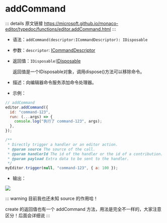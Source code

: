 # addCommand

<backTop />
        
::: details 原文链接
https://microsoft.github.io/monaco-editor/typedoc/functions/editor.addCommand.html
:::

- 语法：`addCommand(descriptor:ICommandDescriptor): IDisposable`

- 参数：`descriptor`: [ICommandDescriptor](/api/editor/ICommandDescriptor.md)

- 返回值：`IDisposable`:[IDisposable](/api/IDisposable.md)

    返回值是一个IDisposable对象，调用dispose()方法可以移除命令。

- 描述：向编辑器命令服务添加命令处理器。

- 示例：

```js
// addCommand
editor.addCommand({
  id: "command-123",
  run: (...args) => {
    console.log("执行了 command-123", args);
  },
});

/**
 * Directly trigger a handler or an editor action.
 * @param source The source of the call.
 * @param handlerId The id of the handler or the id of a contribution.
 * @param payload Extra data to be sent to the handler.
 */
myEditor.trigger(null, "command-123", { a: 100 });
```

- 输出：

<p>
  <img src='/editor-addcommand.png'/>
</p>

::: warning
目前我也还未知 source 的作用哈！

create 的返回值也有一个 addCommand 方法，用法是完全不一样的，大家注意区分！后面会详细说
:::